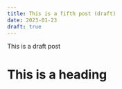 ```yaml
---
title: This is a fifth post (draft)
date: 2023-01-23
draft: true
---
```

This is a draft post

<h1 class="container justify-content-end"> This is a heading</h1>

